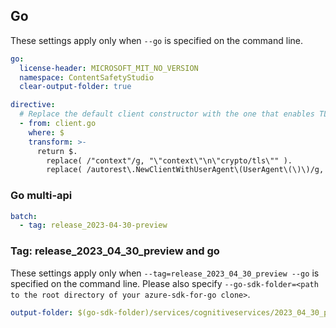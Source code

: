 ## Go

These settings apply only when `--go` is specified on the command line.

``` yaml $(go)
go:
  license-header: MICROSOFT_MIT_NO_VERSION
  namespace: ContentSafetyStudio
  clear-output-folder: true

directive:
  # Replace the default client constructor with the one that enables TLS renegotiation.
  - from: client.go
    where: $
    transform: >-
      return $.
        replace( /"context"/g, "\"context\"\n\"crypto/tls\"" ).
        replace( /autorest\.NewClientWithUserAgent\(UserAgent\(\)\)/g, "autorest.NewClientWithOptions(autorest.ClientOptions{UserAgent: UserAgent(), Renegotiation: tls.RenegotiateFreelyAsClient})" )
```

### Go multi-api

``` yaml $(go) && $(multiapi)
batch:
  - tag: release_2023-04-30-preview
```

### Tag: release_2023_04_30_preview and go

These settings apply only when `--tag=release_2023_04_30_preview --go` is specified on the command line.
Please also specify `--go-sdk-folder=<path to the root directory of your azure-sdk-for-go clone>`.

``` yaml $(tag) == 'release_2023_04_30_preview' && $(go)
output-folder: $(go-sdk-folder)/services/cognitiveservices/2023_04_30_preview/$(namespace)
```
